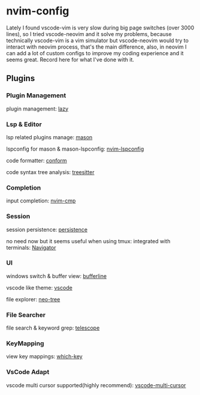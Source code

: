# nvim-config

Lately I found vscode-vim is very slow during big page switches (over 3000 lines), so I tried vscode-neovim and it solve my problems, because technically vscode-vim is a vim simulator but vscode-neovim would try to interact with neovim process, that's the main difference, also, in neovim I can add a lot of custom configs to improve my coding experience and it seems great. Record here for what I've done with it.

## Plugins

### Plugin Management

plugin management: [lazy](https://github.com/folke/lazy.nvim)

### Lsp & Editor

lsp related plugins manage: [mason](https://github.com/williamboman/mason.nvim)

lspconfig for mason & mason-lspconfig: [nvim-lspconfig](https://github.com/neovim/nvim-lspconfig)

code formatter: [conform](https://github.com/stevearc/conform.nvim)

code syntax tree analysis: [treesitter](https://github.com/nvim-treesitter/nvim-treesitter)

### Completion

input completion: [nvim-cmp](http://github.com/hrsh7th/nvim-cmp)

### Session

session persistence: [persistence](https://github.com/folke/persistence.nvim)

no need now but it seems useful when using tmux: integrated with terminals: [Navigator](https://github.com/numToStr/Navigator.nvim)

### UI

windows switch & buffer view: [bufferline](https://github.com/akinsho/bufferline.nvim)

vscode like theme: [vscode](https://github.com/Mofiqul/vscode.nvim)

file explorer: [neo-tree](https://github.com/nvim-neo-tree/neo-tree.nvim)

### File Searcher

file search & keyword grep: [telescope](https://github.com/nvim-telescope/telescope.nvim)

### KeyMapping

view key mappings: [which-key](https://github.com/folke/which-key.nvim)

### VsCode Adapt

vscode multi cursor supported(highly recommend): [vscode-multi-cursor](https://github.com/vscode-neovim/vscode-multi-cursor.nvim)

